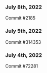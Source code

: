 ### July 8th, 2022

Commit #2185

### July 5th, 2022

Commit #314353


### July 4th, 2022

Commit #72281
